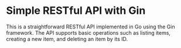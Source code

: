 # Simple RESTful API with Gin
This is a straightforward RESTful API implemented in Go using the Gin framework. The API supports basic operations such as listing items, creating a new item, and deleting an item by its ID.
